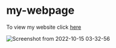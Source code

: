 # my-webpage

To view my website click [here](https://vicyegon.netlify.app/)

![Screenshot from 2022-10-15 03-32-56](https://user-images.githubusercontent.com/84603202/195960881-214d8e7e-145d-4198-a4ec-65ed35e64c82.png)
